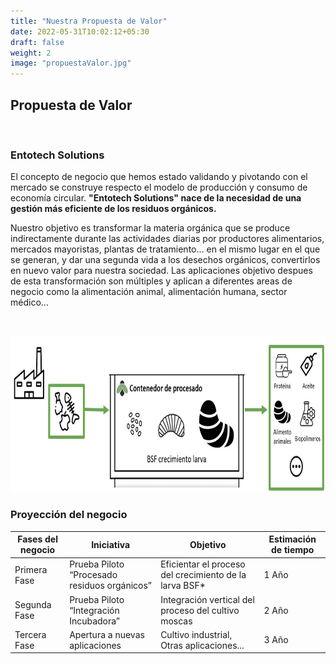 ```yaml
---
title: "Nuestra Propuesta de Valor"
date: 2022-05-31T10:02:12+05:30
draft: false
weight: 2
image: "propuestaValor.jpg"
---
```

<H2>Propuesta de Valor</H2></br>

<H3>Entotech Solutions</H3>

<p>El concepto de negocio que hemos estado validando y pivotando con el mercado se construye respecto el modelo de producción y consumo de economía circular. <strong>"Entotech Solutions" nace de la necesidad de una gestión más eficiente de los residuos orgánicos.</strong></p>

<p>Nuestro objetivo es transformar la materia orgánica que se produce indirectamente durante las actividades diarias por productores alimentarios, mercados mayoristas, plantas de tratamiento... en el mismo lugar en el que se generan, y dar una segunda vida a los desechos orgánicos, convertirlos en nuevo valor para nuestra sociedad. Las aplicaciones objetivo despues de esta transformación son múltiples y aplican a diferentes areas de negocio como la alimentación animal, alimentación humana, sector médico...</p></br>

<img src="propuestaValor.jpg" alt="Proceso de transformación Entotech" title="Proceso de transformación Entotech" width="750" height="250" class="center"/></br>

<H3>Proyección del negocio</H3>

<table class="styled-table"> 
<thead>
<tr><th>Fases del negocio</th> <th>Iniciativa</th> <th>Objetivo</th> <th>Estimación de tiempo</th></tr>
</thead>
<tbody> 
<tr><td>Primera Fase</td> <td>Prueba Piloto “Procesado residuos orgánicos”</td> <td>Eficientar el proceso del crecimiento de la larva BSF*</td><td>1 Año</td></tr> 
<tr><td>Segunda Fase</td> <td>Prueba Piloto “Integración Incubadora”</td> <td>Integración vertical del proceso del cultivo moscas</td><td>2 Año</td></tr>
<tr><td>Tercera Fase</td> <td>Apertura a nuevas aplicaciones</td> <td>Cultivo  industrial, Otras aplicaciones...</td><td>3 Año</td></tr>
</tbody></table></br>

